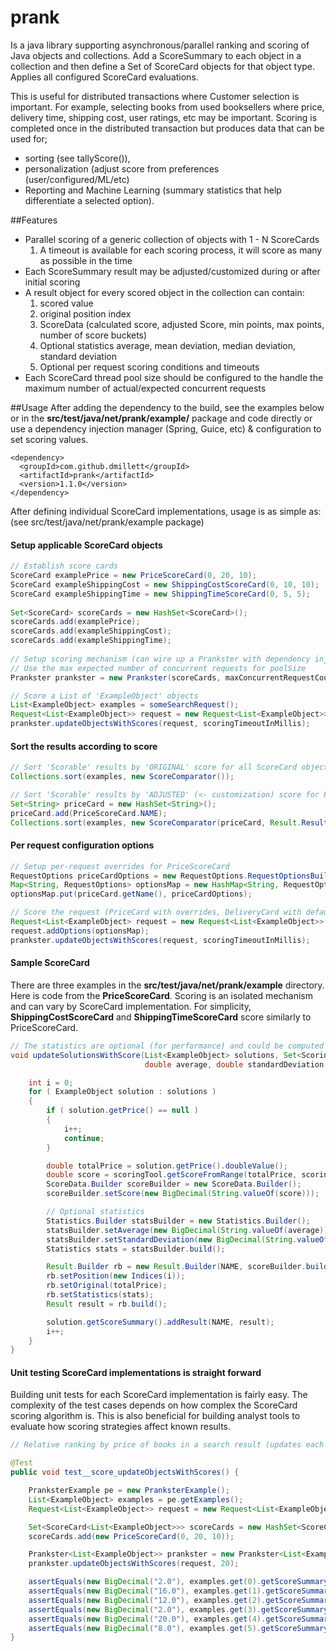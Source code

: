 prank
=====

Is a java library supporting asynchronous/parallel ranking and scoring of Java objects and collections.
Add a ScoreSummary to each object in a collection and then define a Set of ScoreCard objects for that
object type. Applies all configured ScoreCard evaluations.

This is useful for distributed transactions where Customer selection is important. For example,
selecting books from used booksellers where price, delivery time, shipping cost, user ratings,
etc may be important. Scoring is completed once in the distributed transaction but produces
data that can be used for;
* sorting (see tallyScore()), 
* personalization (adjust score from preferences (user/configured/ML/etc)
* Reporting and Machine Learning (summary statistics that help differentiate a selected option).

##Features
* Parallel scoring of a generic collection of objects with 1 - N ScoreCards
  1. A timeout is available for each scoring process, it will score as many as possible in the time
* Each ScoreSummary result may be adjusted/customized during or after initial scoring
* A result object for every scored object in the collection can contain:
  1. scored value
  2. original position index
  3. ScoreData (calculated score, adjusted Score, min points, max points, number of score buckets)
  4. Optional statistics average, mean deviation, median deviation, standard deviation
  5. Optional per request scoring conditions and timeouts
* Each ScoreCard thread pool size should be configured to the handle the maximum number of actual/expected
concurrent requests

##Usage
After adding the dependency to the build, see the examples below or in the **src/test/java/net/prank/example/** package and code directly or use a dependency injection manager (Spring, Guice, etc) & configuration to set scoring values. 

```
<dependency>
  <groupId>com.github.dmillett</groupId>
  <artifactId>prank</artifactId>
  <version>1.1.0</version>
</dependency>  
```

After defining individual ScoreCard implementations, usage is as simple as:
(see src/test/java/net/prank/example package)
#### Setup applicable ScoreCard objects
```java
// Establish score cards
ScoreCard examplePrice = new PriceScoreCard(0, 20, 10);
ScoreCard exampleShippingCost = new ShippingCostScoreCard(0, 10, 10);
ScoreCard exampleShippingTime = new ShippingTimeScoreCard(0, 5, 5);
        
Set<ScoreCard> scoreCards = new HashSet<ScoreCard>();
scoreCards.add(examplePrice);
scoreCards.add(exampleShippingCost);
scoreCards.add(exampleShippingTime);        
                
// Setup scoring mechanism (can wire up a Prankster with dependency injection)
// Use the max expected number of concurrent requests for poolSize 
Prankster prankster = new Prankster(scoreCards, maxConcurrentRequestCount);

// Score a List of 'ExampleObject' objects
List<ExampleObject> examples = someSearchRequest();
Request<List<ExampleObject>> request = new Request<List<ExampleObject>>(examples);
prankster.updateObjectsWithScores(request, scoringTimeoutInMillis);
```
#### Sort the results according to score
```java
// Sort 'Scorable' results by 'ORIGINAL' score for all ScoreCard objects
Collections.sort(examples, new ScoreComparator());

// Sort 'Scorable' results by 'ADJUSTED' (<- customization) score for PriceScoreCard
Set<String> priceCard = new HashSet<String>();
priceCard.add(PriceScoreCard.NAME);
Collections.sort(examples, new ScoreComparator(priceCard, Result.ResultScoreType.ADJUSTED)); 
```

#### Per request configuration options
```java
// Setup per-request overrides for PriceScoreCard
RequestOptions priceCardOptions = new RequestOptions.RequestOptionsBuilder().build();
Map<String, RequestOptions> optionsMap = new HashMap<String, RequestOptions>();
optionsMap.put(priceCard.getName(), priceCardOptions);

// Score the request (PriceCard with overrides, DeliveryCard with default values)
Request<List<ExampleObject> request = new Request<List<ExampleObject>>();
request.addOptions(optionsMap);
prankster.updateObjectsWithScores(request, scoringTimeoutInMillis);
```

#### Sample ScoreCard
There are three examples in the **src/test/java/net/prank/example** directory. Here is code
from the **PriceScoreCard**. Scoring is an isolated mechanism and can vary by ScoreCard implementation.
For simplicity, **ShippingCostScoreCard** and **ShippingTimeScoreCard** score similarly to PriceScoreCard.

```java
// The statistics are optional (for performance) and could be computed with a library of choice
void updateSolutionsWithScore(List<ExampleObject> solutions, Set<ScoringRange> scoringRange,
                              double average, double standardDeviation, ScoringTool scoringTool) {

    int i = 0;
    for ( ExampleObject solution : solutions )
    {
        if ( solution.getPrice() == null )
        {
            i++;
            continue;
        }

        double totalPrice = solution.getPrice().doubleValue();
        double score = scoringTool.getScoreFromRange(totalPrice, scoringRange);
        ScoreData.Builder scoreBuilder = new ScoreData.Builder();
        scoreBuilder.setScore(new BigDecimal(String.valueOf(score)));

        // Optional statistics
        Statistics.Builder statsBuilder = new Statistics.Builder();
        statsBuilder.setAverage(new BigDecimal(String.valueOf(average)));
        statsBuilder.setStandardDeviation(new BigDecimal(String.valueOf(standardDeviation)));
        Statistics stats = statsBuilder.build();

        Result.Builder rb = new Result.Builder(NAME, scoreBuilder.build());
        rb.setPosition(new Indices(i));
        rb.setOriginal(totalPrice);
        rb.setStatistics(stats);
        Result result = rb.build();

        solution.getScoreSummary().addResult(NAME, result);
        i++;
    }
}
```

#### Unit testing ScoreCard implementations is straight forward
Building unit tests for each ScoreCard implementation is fairly easy. The complexity of the
test cases depends on how complex the ScoreCard scoring algorithm is. This is also beneficial
for building analyst tools to evaluate how scoring strategies affect known results.

```java
// Relative ranking by price of books in a search result (updates each ExampleObject)

@Test
public void test__score_updateObjectsWithScores() {

    PranksterExample pe = new PranksterExample();
    List<ExampleObject> examples = pe.getExamples();
    Request<List<ExampleObject>> request = new Request<List<ExampleObject>>(examples);

    Set<ScoreCard<List<ExampleObject>>> scoreCards = new HashSet<ScoreCard<List<ExampleObject>>>();
    scoreCards.add(new PriceScoreCard(0, 20, 10));

    Prankster<List<ExampleObject>> prankster = new Prankster<List<ExampleObject>>(scoreCards, 1);
    prankster.updateObjectsWithScores(request, 20);

    assertEquals(new BigDecimal("2.0"), examples.get(0).getScoreSummary().tallyScore());
    assertEquals(new BigDecimal("16.0"), examples.get(1).getScoreSummary().tallyScore());
    assertEquals(new BigDecimal("12.0"), examples.get(2).getScoreSummary().tallyScore());
    assertEquals(new BigDecimal("2.0"), examples.get(3).getScoreSummary().tallyScore());
    assertEquals(new BigDecimal("20.0"), examples.get(4).getScoreSummary().tallyScore());
    assertEquals(new BigDecimal("8.0"), examples.get(5).getScoreSummary().tallyScore());
}
```
